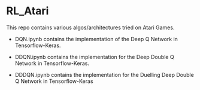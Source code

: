 # RL_Atari
This repo contains various algos/architectures tried on Atari Games.

* DQN.ipynb contains the implementation of the Deep Q Network in Tensorflow-Keras.

* DDQN.ipynb contains the implementation for the Deep Double Q Network in Tensorflow-Keras.

* DDDQN.ipynb contains the implementation for the Duelling Deep Double Q Network in Tensorflow-Keras
